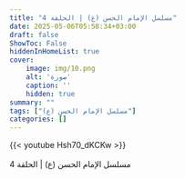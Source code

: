 ```yaml
---
title: "مسلسل الإمام الحسن (ع) | الحلقة 4"
date: 2025-05-06T05:58:34+03:00
draft: false
ShowToc: False
hiddenInHomeList: true
cover:
    image: img/10.png
    alt: 'صورة'
    caption: ''
    hidden: true
summary: ""
tags: ["مسلسل الإمام الحسن (ع)"]
categories: []
---
```


{{< youtube Hsh70_dKCKw >}}  
<br>
مسلسل الإمام الحسن (ع) | الحلقة 4
